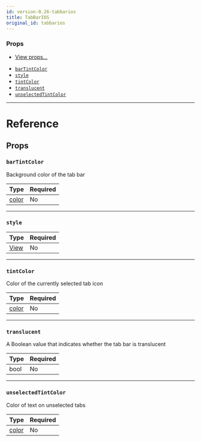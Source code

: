 ```yaml
---
id: version-0.26-tabbarios
title: TabBarIOS
original_id: tabbarios
---
```


### Props

- [View props...](view#props)

* [`barTintColor`](tabbarios#bartintcolor)
* [`style`](tabbarios#style)
* [`tintColor`](tabbarios#tintcolor)
* [`translucent`](tabbarios#translucent)
* [`unselectedTintColor`](tabbarios#unselectedtintcolor)

---

# Reference

## Props

### `barTintColor`

Background color of the tab bar

| Type            | Required |
| --------------- | -------- |
| [color](colors) | No       |

---

### `style`

| Type               | Required |
| ------------------ | -------- |
| [View](view#style) | No       |

---

### `tintColor`

Color of the currently selected tab icon

| Type            | Required |
| --------------- | -------- |
| [color](colors) | No       |

---

### `translucent`

A Boolean value that indicates whether the tab bar is translucent

| Type | Required |
| ---- | -------- |
| bool | No       |

---

### `unselectedTintColor`

Color of text on unselected tabs

| Type            | Required |
| --------------- | -------- |
| [color](colors) | No       |
